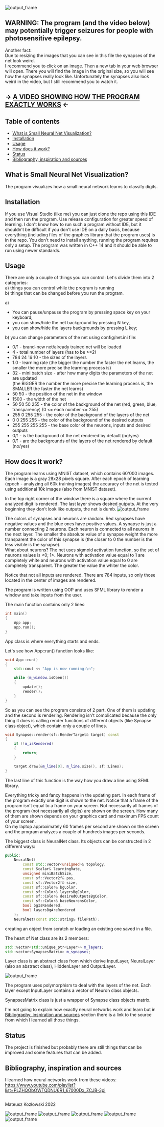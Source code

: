 ![output_frame](screenshots/learned1.png)

## WARNING: The program (and the video below) may potentially trigger seizures for people with photosensitive epilepsy.

Another fact:  
Due to resizing the images that you can see in this file the synapses of the net look weird.  
I recommend you to click on an image. Then a new tab in your web browser will open. 
There you will find the image in the original size, so you will see how the synapses really look like.
Unfortunately the synapses also look weird in the video, but I still recommend you to watch it. 

## -> [A VIDEO SHOWING HOW THE PROGRAM EXACTLY WORKS](https://youtu.be/syDtv6uWxgk) <-

## Table of contents
* [What is Small Neural Net Visualization?](#What-is-Small-Neural-Net-Visualization?)
* [Installation](#Installation)
* [Usage](#Usage)
* [How does it work?](#How-does-it-work?)
* [Status](#Status)
* [Bibliography, inspiration and sources](#Bibliography,-inspiration-and-sources)

## What is Small Neural Net Visualization?
The program visualizes how a small neural network learns to classify digits.

## Installation
If you use Visual Studio (like me) you can just clone the repo using this IDE and then run the program.
Use release configuration for greater speed of learning.
I don't know how to run such a program without IDE, but it shouldn't be difficult if you don't use IDE on a daily basis,
because everything (including files of the graphics library that the program uses) is in the repo. 
You don't need to install anything, running the program requires only a setup.
The program was written in C++ 14 and it should be able to run using newer standards.

## Usage
There are only a couple of things you can control:
Let's divide them into 2 categories:  
a) things you can control while the program is running  
b) things that can be changed before you run the program.

a)
- You can pause/unpause the program by pressing space key on your keyboard,
- you can show/hide the net background by pressing N key,
- you can show/hide the layers backgrounds by pressing L key;

b) you can change parameters of the net using config/net.ini file:
- 0/1 - brand-new net/already trained net will be loaded  
- 4 - total number of layers (has to be >=2)  
- 784 24 16 10 - the sizes of the layers  
- 1.0 - learning rate (the bigger the number the faster the net learns, the smaller the more precise the learning process is)  
- 32 - mini batch size - after how many digits the parameters of the net are updated  
  (the BIGGER the number the more precise the learning process is, the SMALLER the faster the net learns)  
- 50 50 - the position of the net in the window  
- 1500 - the width of the net  
- 50 50 50 255 - the color of the background of the net (red, green, blue, transparency) (0 <= each number <= 255)  
- 255 0 255 255 - the color of the background of the layers of the net  
- 0 0 255 255 - the color of the background of the desired outputs  
- 255 255 255 255 - the base color of the neurons, inputs and desired outputs  
- 0/1 - is the background of the net rendered by default (no/yes)  
- 0/1 - are the backgrounds of the layers of the net rendered by default (no/yes)

## How does it work?
The program learns using MNIST dataset, which contains 60'000 images. Each image is a gray 28x28 pixels square.
After each epoch of learning (epoch - analyzing all 60k training images) the accuracy of the net is tested
using additional 10k images (also from MNIST dataset).

In the top right corner of the window there is a square where the current analyzed digit is rendered.
The last layer shows desired outputs. At the very beginning they don't look like outputs, the net is dumb.
![output_frame](screenshots/dumb1.png)

The colors of synapses and neurons are random. Red synapses have negative values and the blue ones have positive values.
A synapse is just a number connecting 2 neurons. Each neuron is connected to all neurons in the next layer.
The smaller the absolute value of a synapse weight the more transparent the color of this synapse is
(the closer to 0 the number is the less visible is the synapse).  
What about neurons?
The net uses sigmoid activation function, so the set of neurons values is <0; 1>.
Neurons with activation value equal to 1 are completely white 
and neurons with activation value equal to 0 are completely transparent. The greater the value the whiter the color.

Notice that not all inputs are rendered. There are 784 inputs, so only those located in the center of images are rendered.

The program is written using OOP and uses SFML library to render a window and take inputs from the user.

The main function contains only 2 lines:
```cpp
int main()
{
    App app;
    app.run();
}
```
App class is where everything starts and ends.

Let's see how App::run() function looks like:
```cpp
void App::run()
{
	std::cout << "App is now running:\n";

	while (m_window.isOpen())
	{
		update();
		render();
	}
}
```
So as you can see the program consists of 2 part. One of them is updating and the second is rendering.
Rendering isn't complicated because the only thing it does is calling render functions of different objects
(like Synapse class object), which contain only a couple of lines.
```cpp
void Synapse::render(sf::RenderTarget& target) const
{
	if (!m_isRendered)
	{
		return;
	}

	target.draw(&m_line[0], m_line.size(), sf::Lines);
}
```
The last line of this function is the way how you draw a line using SFML library.

Everything tricky and fancy happens in the updating part. In each frame of the program exactly one digit is shown to the net.
Notice that a frame of the program isn't equal to a frame on your screen. Not necessarily all frames of the program 
(not necessarily all digits) are shown on the screen. How many of them are shown depends on
your graphics card and maximum FPS count of your screen.  
On my laptop approximately 60 frames per second are shown on the screen
and the program analyzes a couple of hundreds images per seconds.

The biggest class is NeuralNet class. Its objects can be constructed in 2 different ways:
```cpp
public:
	NeuralNet(
		const std::vector<unsigned>& topology,
		const Scalar& learningRate,
		unsigned miniBatchSize,
		const sf::Vector2f& pos,
		const sf::Vector2f& size,
		const sf::Color& bgColor,
		const sf::Color& layersBgColor,
		const sf::Color& desiredOutputsBgColor,
		const sf::Color& baseNeuronsColor,
		bool bgIsRendered,
		bool layersBgAreRendered
	);
	NeuralNet(const std::string& filePath);
```
creating an object from scratch or loading an existing one saved in a file.

The heart of Net class are its 2 members:
```cpp
std::vector<std::unique_ptr<Layer>> m_layers;
std::vector<SynapsesMatrix> m_synapses;
```

Layer class is an abstract class from which derive InputLayer, NeuralLayer (also an abstract class), HiddenLayer and OutputLayer.

![output_frame](screenshots/inheritance.png)

The program uses polymorphism to deal with the layers of the net.
Each layer except InputLayer contains a vector of Neuron class objects.

SynapsesMatrix class is just a wrapper of Synapse class objects matrix.

I'm not going to explain how exactly neural networks work and learn
but in [Bibliography, inspiration and sources](#Bibliography,-inspiration-and-sources) section 
there is a link to the source from which I learned all those things.

## Status
The project is finished but probably there are still things that can be improved and some features that can be added.

## Bibliography, inspiration and sources
I learned how neural networks work from these videos:
https://www.youtube.com/playlist?list=PLZHQObOWTQDNU6R1_67000Dx_ZCJB-3pi

##
Mateusz Kozłowski 2022

![output_frame](screenshots/learned2.png)
![output_frame](screenshots/learned3.png)
![output_frame](screenshots/learned4.png)
![output_frame](screenshots/learned5.png)
![output_frame](screenshots/learned6.png)
